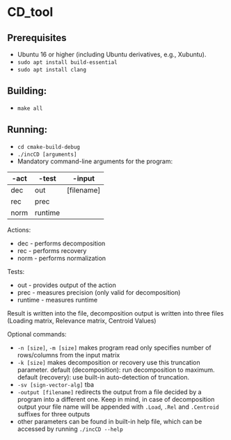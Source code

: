 # CD_tool

## Prerequisites

- Ubuntu 16 or higher (including Ubuntu derivatives, e.g., Xubuntu).
- `sudo apt install build-essential`
- `sudo apt install clang`

## Building:

- `make all`

## Running:

- `cd cmake-build-debug`
- `./incCD [arguments]`
- Mandatory command-line arguments for the program:

 | -act | -test | -input |
 | -------- | -------- | -------- | 
 | dec    | out        | [filename] |
 | rec    | prec       | |
 | norm   | runtime    | |

Actions:
- dec - performs decomposition
- rec - performs recovery
- norm - performs normalization

Tests:
- out - provides output of the action
- prec - measures precision (only valid for decomposition)
- runtime - measures runtime

Result is written into the file, decomposition output is written into three files (Loading matrix, Relevance matrix, Centroid Values)

Optional commands:

- `-n [size]`, `-m [size]` makes program read only specifies number of rows/columns from the input matrix
- `-k [size]` makes decomposition or recovery use this truncation parameter. default (decomposition): run decomposition to maximum. default (recovery): use built-in auto-detection of truncation.
- `-sv [sign-vector-alg]` tba
- `-output [filename]` redirects the output from a file decided by a program into a different one. Keep in mind, in case of decomposition output your file name will be appended with `.Load`, `.Rel` and `.Centroid` suffixes for three outputs
- other parameters can be found in built-in help file, which can be accessed by running `./incCD --help`
